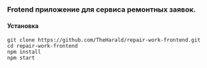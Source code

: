 ### Frotend приложение для сервиса ремонтных заявок.

#### Установка

```
git clone https://github.com/TheHarald/repair-work-frontend.git
cd repair-work-frontend
npm install
npm start
```
